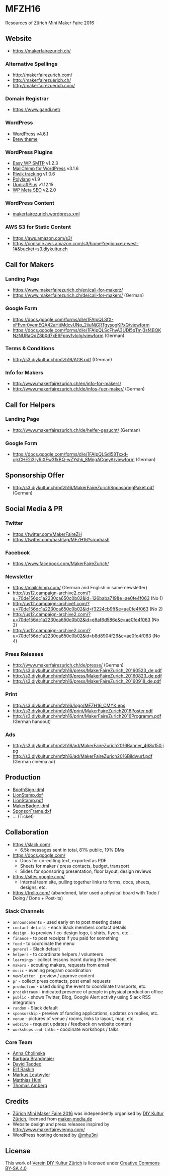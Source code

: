 # MFZH16
Resources of Zürich Mini Maker Faire 2016

## Website
* https://makerfairezurich.ch/

### Alternative Spellings
* http://makerfairezurich.com/
* http://makerfairezuerich.ch/
* http://makerfairezuerich.com/

### Domain Registrar
* https://www.gandi.net/

### WordPress
* [WordPress](https://wordpress.org/) [v4.6.1](https://codex.wordpress.org/Version_4.6.1)
* [Brew theme](https://github.com/slightlyoffbeat/brew)

### WordPress Plugins
* [Easy WP SMTP](https://wp-ecommerce.net/easy-wordpress-smtp-send-emails-from-your-wordpress-site-using-a-smtp-server-2197) v1.2.3
* [MailChimp for WordPress](https://mc4wp.com/#utm_source=wp-plugin&utm_medium=mailchimp-for-wp&utm_campaign=plugins-page) v3.1.6
* [Piwik tracking](http://www.mentebinaria.com/) v1.0.6
* [Polylang](https://polylang.pro/) v1.9
* [UpdraftPlus](https://updraftplus.com/) v1.12.15
* [WP Meta SEO](http://www.joomunited.com/wordpress-products/wp-meta-seo)  v2.2.0

### WordPress Content
* [makerfairezurich.wordpress.xml](./makerfairezurich.wordpress.xml)

### AWS S3 for Static Content
* https://aws.amazon.com/s3/
* https://console.aws.amazon.com/s3/home?region=eu-west-1#&bucket=s3.diykultur.ch

## Call for Makers

### Landing Page
* https://www.makerfairezurich.ch/en/call-for-makerz/
* https://www.makerfairezurich.ch/de/call-for-makers/ (German)

### Google Form
* https://docs.google.com/forms/d/e/1FAIpQLSfX-xFFvnr0yemEQA42aHitMdcvUNp_2iiuNjGRTgysogKPxQ/viewform
* https://docs.google.com/forms/d/e/1FAIpQLScFhyA3UDl5qTmj3sf4BQKNzNURaQdZ8bXd7xE6Fppv1vloIg/viewform (German)

### Terms & Conditions
* http://s3.diykultur.ch/mfzh16/AGB.pdf (German)

### Info for Makers
* http://www.makerfairezurich.ch/en/info-for-makers/
* http://www.makerfairezurich.ch/de/infos-fuer-maker/ (German)

## Call for Helpers
### Landing Page
* http://www.makerfairezurich.ch/de/helfer-gesucht/ (German)

### Google Form
* https://docs.google.com/forms/d/e/1FAIpQLSdl58Txxd-ojkCHE2i3ryRiXFw31kBQ-wZYshk_8MngACqeyA/viewform (German)

## Sponsorship Offer
* http://s3.diykultur.ch/mfzh16/MakerFaireZurichSponsoringPaket.pdf (German)

## Social Media & PR

### Twitter
* https://twitter.com/MakerFaireZH
* https://twitter.com/hashtag/MFZH16?src=hash

### Facebook
* https://www.facebook.com/MakerFaireZurich/

### Newsletter
* https://mailchimp.com/ (German and English in same newsletter)
* http://us12.campaign-archive2.com/?u=70de156dc1a2230ca650c0b02&id=126baba719&e=ae0fe4f063 (No 1)
* http://us12.campaign-archive1.com/?u=70de156dc1a2230ca650c0b02&id=f3224cb9ff&e=ae0fe4f063 (No 2)
* http://us12.campaign-archive2.com/?u=70de156dc1a2230ca650c0b02&id=e8af6d586e&e=ae0fe4f063 (No 3)
* http://us12.campaign-archive2.com/?u=70de156dc1a2230ca650c0b02&id=b8d8904f26&e=ae0fe4f063 (No 4)

### Press Releases
* http://www.makerfairezurich.ch/de/presse/ (German)
* http://s3.diykultur.ch/mfzh16/press/MakerFaireZurich_20160523_de.pdf
* http://s3.diykultur.ch/mfzh16/press/MakerFaireZurich_20160823_de.pdf
* http://s3.diykultur.ch/mfzh16/press/MakerFaireZurich_20160918_de.pdf

### Print
* http://s3.diykultur.ch/mfzh16/logo/MFZH16_CMYK.eps
* http://s3.diykultur.ch/mfzh16/print/MakerFaireZurich2016Poster.pdf
* http://s3.diykultur.ch/mfzh16/print/MakerFaireZurich2016Programm.pdf (German handout)

### Ads
* http://s3.diykultur.ch/mfzh16/ad/MakerFaireZurich2016Banner_468x150.jpg
* http://s3.diykultur.ch/mfzh16/ad/MakerFaireZurich2016Bildwurf.pdf (German cinema ad)

## Production
* [BoothSign.idml](./BoothSign.idml)
* [LionStamp.dxf](./LionStamp.dxf)
* [LionStamp.pdf](./LionStamp.pdf)
* [MakerBadge.idml](./MakerBadge.idml)
* [SponsorFrame.dxf](./SponsorFrame.dxf)
* ... (Ticket)

## Collaboration
* https://slack.com/
  * 6.5k messages sent in total, 81% public, 19% DMs
* https://docs.google.com/
  * Docs for co-editing text, exported as PDF
  * Sheets for maker / press contacts, budget, transport
  * Slides for sponsoring presentation, floor layout, design reviews
* https://sites.google.com/
  * Internal team site, pulling together links to forms, docs, sheets, designs, etc.
* https://trello.com/ (abandoned, later used a physical board with Todo / Doing / Done + Post-its)

### Slack Channels
* `announcements` - used early on to post meeting dates
* `contact-details` - each Slack members contact details
* `design` - to preview / co-design logo, t-shirts, flyers, etc.
* `finance` - to post receipts if you paid for something
* `food` - to coordinate the menu
* `general` - Slack default
* `helpers` - to coordinate helpers / volunteers
* `learnings` - collect lessons learnt during the event
* `makers` - scouting makers, requests from email
* `music` - evening program coordination
* `newsletter` - preview / approve content
* `pr` - collect press contacts, post email requests
* `production` - used during the event to coordinate transports, etc.
* `projektraum` - indicated presence of people in physical production office
* `public` - shows Twitter, Blog, Google Alert activity using Slack RSS integration
* `random` - Slack default
* `sponsorship` - preview of funding applications, updates on replies, etc.
* `venue` - pictures of venue / rooms, links to layout, map, etc.
* `website` - request updates / feedback on website content
* `workshops-and-talks` - coodinate workshops / talks

### Core Team
* [Anna Cholinska](http://cholinska.com/)
* [Barbara Brandmaier](https://www.linkedin.com/in/barbara-brandmaier-091b1847)
* [David Taddeo](https://www.linkedin.com/in/davidtaddeo)
* [Elif Raskin](https://twitter.com/aleaf)
* [Markus Leutwyler](https://twitter.com/twtomcat)
* [Matthias Hüni](https://twitter.com/mhu3ni)
* [Thomas Amberg](https://twitter.com/tamberg)

## Credits
* [Zürich Mini Maker Faire 2016](http://www.makerfairezurich.ch/) was independently organised by [DIY Kultur Zürich](http://www.diykultur.ch/), licensed from [maker-media.de](http://maker-media.de/)
* Website design and press releases inspired by http://www.makerfairevienna.com/
* WordPress hosting donated by [@mhu3ni](https://twitter.com/mhu3ni)

## License
This work of [Verein DIY Kultur Zürich](http://diykultur.ch/) is licensed under [Creative Commons BY-SA 4.0](https://creativecommons.org/licenses/by-sa/4.0/)
